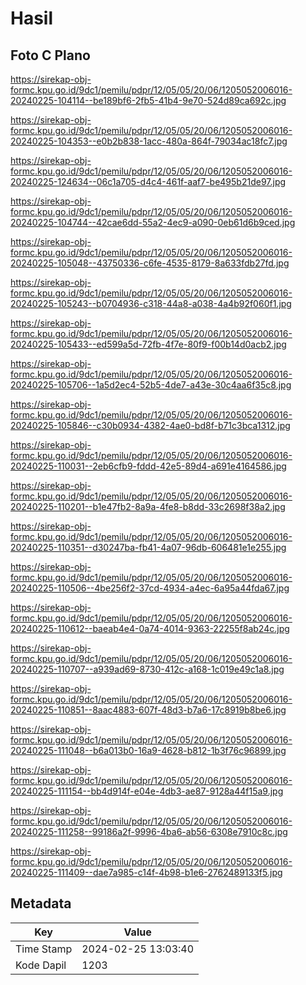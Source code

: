 # Hasil

## Foto C Plano

https://sirekap-obj-formc.kpu.go.id/9dc1/pemilu/pdpr/12/05/05/20/06/1205052006016-20240225-104114--be189bf6-2fb5-41b4-9e70-524d89ca692c.jpg

https://sirekap-obj-formc.kpu.go.id/9dc1/pemilu/pdpr/12/05/05/20/06/1205052006016-20240225-104353--e0b2b838-1acc-480a-864f-79034ac18fc7.jpg

https://sirekap-obj-formc.kpu.go.id/9dc1/pemilu/pdpr/12/05/05/20/06/1205052006016-20240225-124634--06c1a705-d4c4-461f-aaf7-be495b21de97.jpg

https://sirekap-obj-formc.kpu.go.id/9dc1/pemilu/pdpr/12/05/05/20/06/1205052006016-20240225-104744--42cae6dd-55a2-4ec9-a090-0eb61d6b9ced.jpg

https://sirekap-obj-formc.kpu.go.id/9dc1/pemilu/pdpr/12/05/05/20/06/1205052006016-20240225-105048--43750336-c6fe-4535-8179-8a633fdb27fd.jpg

https://sirekap-obj-formc.kpu.go.id/9dc1/pemilu/pdpr/12/05/05/20/06/1205052006016-20240225-105243--b0704936-c318-44a8-a038-4a4b92f060f1.jpg

https://sirekap-obj-formc.kpu.go.id/9dc1/pemilu/pdpr/12/05/05/20/06/1205052006016-20240225-105433--ed599a5d-72fb-4f7e-80f9-f00b14d0acb2.jpg

https://sirekap-obj-formc.kpu.go.id/9dc1/pemilu/pdpr/12/05/05/20/06/1205052006016-20240225-105706--1a5d2ec4-52b5-4de7-a43e-30c4aa6f35c8.jpg

https://sirekap-obj-formc.kpu.go.id/9dc1/pemilu/pdpr/12/05/05/20/06/1205052006016-20240225-105846--c30b0934-4382-4ae0-bd8f-b71c3bca1312.jpg

https://sirekap-obj-formc.kpu.go.id/9dc1/pemilu/pdpr/12/05/05/20/06/1205052006016-20240225-110031--2eb6cfb9-fddd-42e5-89d4-a691e4164586.jpg

https://sirekap-obj-formc.kpu.go.id/9dc1/pemilu/pdpr/12/05/05/20/06/1205052006016-20240225-110201--b1e47fb2-8a9a-4fe8-b8dd-33c2698f38a2.jpg

https://sirekap-obj-formc.kpu.go.id/9dc1/pemilu/pdpr/12/05/05/20/06/1205052006016-20240225-110351--d30247ba-fb41-4a07-96db-606481e1e255.jpg

https://sirekap-obj-formc.kpu.go.id/9dc1/pemilu/pdpr/12/05/05/20/06/1205052006016-20240225-110506--4be256f2-37cd-4934-a4ec-6a95a44fda67.jpg

https://sirekap-obj-formc.kpu.go.id/9dc1/pemilu/pdpr/12/05/05/20/06/1205052006016-20240225-110612--baeab4e4-0a74-4014-9363-22255f8ab24c.jpg

https://sirekap-obj-formc.kpu.go.id/9dc1/pemilu/pdpr/12/05/05/20/06/1205052006016-20240225-110707--a939ad69-8730-412c-a168-1c019e49c1a8.jpg

https://sirekap-obj-formc.kpu.go.id/9dc1/pemilu/pdpr/12/05/05/20/06/1205052006016-20240225-110851--8aac4883-607f-48d3-b7a6-17c8919b8be6.jpg

https://sirekap-obj-formc.kpu.go.id/9dc1/pemilu/pdpr/12/05/05/20/06/1205052006016-20240225-111048--b6a013b0-16a9-4628-b812-1b3f76c96899.jpg

https://sirekap-obj-formc.kpu.go.id/9dc1/pemilu/pdpr/12/05/05/20/06/1205052006016-20240225-111154--bb4d914f-e04e-4db3-ae87-9128a44f15a9.jpg

https://sirekap-obj-formc.kpu.go.id/9dc1/pemilu/pdpr/12/05/05/20/06/1205052006016-20240225-111258--99186a2f-9996-4ba6-ab56-6308e7910c8c.jpg

https://sirekap-obj-formc.kpu.go.id/9dc1/pemilu/pdpr/12/05/05/20/06/1205052006016-20240225-111409--dae7a985-c14f-4b98-b1e6-2762489133f5.jpg


## Metadata

| Key        | Value               |
| ---------- | ------------------- |
| Time Stamp | 2024-02-25 13:03:40 |
| Kode Dapil | 1203                |



